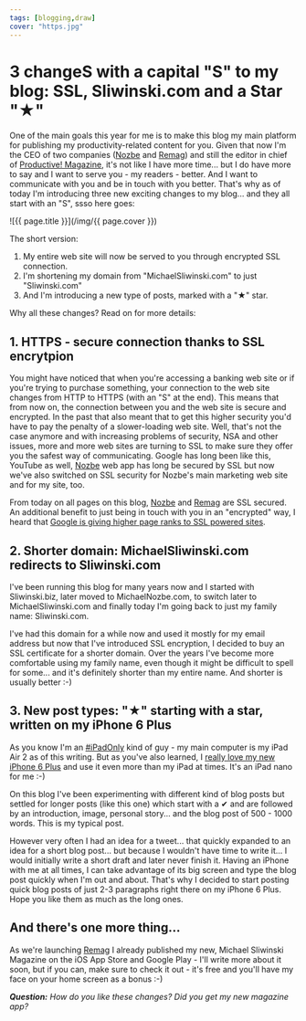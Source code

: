 ```yaml
---
tags: [blogging,draw]
cover: "https.jpg"
---
```


# 3 changeS with a capital "S" to my blog: SSL, Sliwinski.com and a Star "★"

One of the main goals this year for me is to make this blog my main platform for publishing my productivity-related content for you. Given that now I'm the CEO of two companies ([Nozbe][n] and [Remag][]) and still the editor in chief of [Productive! Magazine][], it's not like I have more time... but I do have more to say and I want to serve you - my readers - better. And I want to communicate with you and be in touch with you better. That's why as of today I'm introducing three new exciting changes to my blog... and they all start with an "S", ssso here goes:

<!--More-->

![{{ page.title }}](/img/{{ page.cover }})

The short version:

1. My entire web site will now be served to you through encrypted SSL connection.
2. I'm shortening my domain from "MichaelSliwinski.com" to just "Sliwinski.com"
3. And I'm introducing a new type of posts, marked with a "★" star.

Why all these changes? Read on for more details:

## 1. HTTPS - secure connection thanks to SSL encrytpion

You might have noticed that when you're accessing a banking web site or if you're trying to purchase something, your connection to the web site changes from HTTP to HTTPS (with an "S" at the end). This means that from now on, the connection between you and the web site is secure and encrypted. In the past that also meant that to get this higher security you'd have to pay the penalty of a slower-loading web site. Well, that's not the case anymore and with increasing problems of security, NSA and other issues, more and more web sites are turning to SSL to make sure they offer you the safest way of communicating. Google has long been like this, YouTube as well, [Nozbe][n] web app has long be secured by SSL but now we've also switched on SSL security for Nozbe's main marketing web site and for my site, too.

From today on all pages on this blog, [Nozbe][n] and [Remag][] are SSL secured. An additional benefit to just being in touch with you in an "encrypted" way, I heard that [Google is giving higher page ranks to SSL powered sites][g].

## 2. Shorter domain: MichaelSliwinski.com redirects to Sliwinski.com

I've been running this blog for many years now and I started with Sliwinski.biz, later moved to MichaelNozbe.com, to switch later to MichaelSliwinski.com and finally today I'm going back to just my family name: Sliwinski.com.

I've had this domain for a while now and used it mostly for my email address but now that I've introduced SSL encryption, I decided to buy an SSL certificate for a shorter domain. Over the years I've become more comfortable using my family name, even though it might be difficult to spell for some... and it's definitely shorter than my entire name. And shorter is usually better :-)

## 3. New post types: "★" starting with a star, written on my iPhone 6 Plus

As you know I'm an [#iPadOnly][] kind of guy - my main computer is my iPad Air 2 as of this writing. But as you've also learned, I [really love my new iPhone 6 Plus](/6pluslove) and use it even more than my iPad at times. It's an iPad nano for me :-)

On this blog I've been experimenting with different kind of blog posts but settled for longer posts (like this one) which start with a ✔ and are followed by an introduction, image, personal story... and the blog post of 500 - 1000 words. This is my typical post.

However very often I had an idea for a tweet... that quickly expanded to an idea for a short blog post... but because I wouldn't have time to write it... I would initially write a short draft and later never finish it. Having an iPhone with me at all times, I can take advantage of its big screen and type the blog post quickly when I'm out and about. That's why I decided to start posting quick blog posts of just 2-3 paragraphs right there on my iPhone 6 Plus. Hope you like them as much as the long ones.

## And there's one more thing...

As we're launching [Remag][] I already published my new, Michael Sliwinski Magazine on the iOS App Store and Google Play - I'll write more about it soon, but if you can, make sure to check it out - it's free and you'll have my face on your home screen as a bonus :-)

***Question:*** *How do you like these changes? Did you get my new magazine app?*

[msa]: https://play.google.com/store/apps/details?id=me.remag.sliwinski
[g]: http://searchengineland.com/google-starts-giving-ranking-boost-secure-httpsssl-sites-199446
[Remag]: https://remag.me
[iMagazine]: http://iMagazine.pl
[Dropbox]: http://db.tt/kD7Liux
[Evernote]: /how-i-use-evernote
[It's all about Passion!]: /passion
[Nozbe]: http://nozbe.com/
[#iPadOnly]: https://michael.gratis/ipadonly
[Productive! Magazine]: http://productivemag.com/
[Productive! Show]: /show
[Twitter]: http://twitter.com/MSliwinski

[n]: https://michael.gratis/nozbe